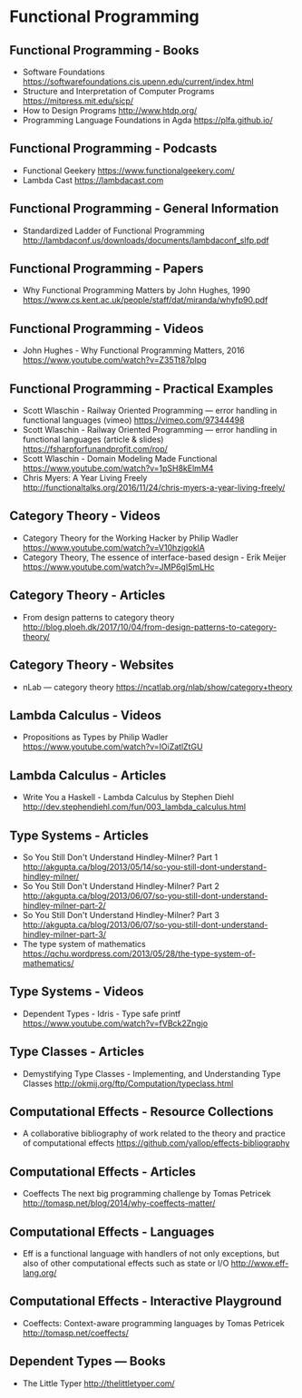 # Functional Programming

## Functional Programming - Books

* Software Foundations
  https://softwarefoundations.cis.upenn.edu/current/index.html
* Structure and Interpretation of Computer Programs
  https://mitpress.mit.edu/sicp/
* How to Design Programs
  http://www.htdp.org/
* Programming Language Foundations in Agda
  https://plfa.github.io/

## Functional Programming - Podcasts

* Functional Geekery
  https://www.functionalgeekery.com/
* Lambda Cast 
  https://lambdacast.com

## Functional Programming - General Information

* Standardized Ladder of Functional Programming
  http://lambdaconf.us/downloads/documents/lambdaconf_slfp.pdf

## Functional Programming - Papers

* Why Functional Programming Matters by John Hughes, 1990
  https://www.cs.kent.ac.uk/people/staff/dat/miranda/whyfp90.pdf

## Functional Programming - Videos

* John Hughes - Why Functional Programming Matters, 2016
  https://www.youtube.com/watch?v=Z35Tt87pIpg

## Functional Programming - Practical Examples

* Scott Wlaschin - Railway Oriented Programming — error handling in functional languages (vimeo)
  https://vimeo.com/97344498
* Scott Wlaschin - Railway Oriented Programming — error handling in functional languages (article & slides)
  https://fsharpforfunandprofit.com/rop/
* Scott Wlaschin - Domain Modeling Made Functional
  https://www.youtube.com/watch?v=1pSH8kElmM4
* Chris Myers: A Year Living Freely
  http://functionaltalks.org/2016/11/24/chris-myers-a-year-living-freely/

## Category Theory - Videos

* Category Theory for the Working Hacker by Philip Wadler
  https://www.youtube.com/watch?v=V10hzjgoklA
* Category Theory, The essence of interface-based design - Erik Meijer
  https://www.youtube.com/watch?v=JMP6gI5mLHc

## Category Theory - Articles

* From design patterns to category theory
  http://blog.ploeh.dk/2017/10/04/from-design-patterns-to-category-theory/

## Category Theory - Websites

* nLab — category theory
  https://ncatlab.org/nlab/show/category+theory

## Lambda Calculus - Videos

* Propositions as Types by Philip Wadler
  https://www.youtube.com/watch?v=IOiZatlZtGU

## Lambda Calculus - Articles

* Write You a Haskell - Lambda Calculus by Stephen Diehl
  http://dev.stephendiehl.com/fun/003_lambda_calculus.html

## Type Systems - Articles

* So You Still Don't Understand Hindley-Milner? Part 1
  http://akgupta.ca/blog/2013/05/14/so-you-still-dont-understand-hindley-milner/
* So You Still Don't Understand Hindley-Milner? Part 2
  http://akgupta.ca/blog/2013/06/07/so-you-still-dont-understand-hindley-milner-part-2/
* So You Still Don't Understand Hindley-Milner? Part 3
  http://akgupta.ca/blog/2013/06/07/so-you-still-dont-understand-hindley-milner-part-3/
* The type system of mathematics
  https://qchu.wordpress.com/2013/05/28/the-type-system-of-mathematics/

## Type Systems - Videos

* Dependent Types - Idris - Type safe printf
  https://www.youtube.com/watch?v=fVBck2Zngjo

## Type Classes - Articles

* Demystifying Type Classes - Implementing, and Understanding Type Classes
  http://okmij.org/ftp/Computation/typeclass.html

## Computational Effects - Resource Collections

* A collaborative bibliography of work related to the theory and practice of computational effects
  https://github.com/yallop/effects-bibliography

## Computational Effects - Articles

* Coeffects The next big programming challenge by Tomas Petricek
  http://tomasp.net/blog/2014/why-coeffects-matter/

## Computational Effects - Languages

* Eff is a functional language with handlers of not only exceptions, but also of other computational effects such as state or I/O
  http://www.eff-lang.org/

## Computational Effects - Interactive Playground

* Coeffects: Context-aware programming languages by Tomas Petricek
  http://tomasp.net/coeffects/

## Dependent Types — Books

* The Little Typer 
  http://thelittletyper.com/

